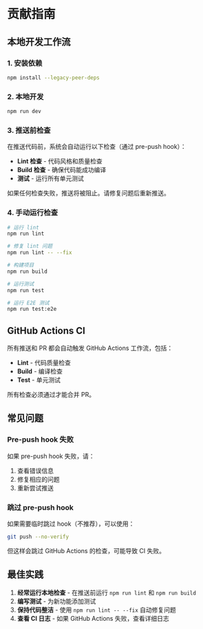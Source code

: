 # 贡献指南

## 本地开发工作流

### 1. 安装依赖
```bash
npm install --legacy-peer-deps
```

### 2. 本地开发
```bash
npm run dev
```

### 3. 推送前检查

在推送代码前，系统会自动运行以下检查（通过 pre-push hook）：

- **Lint 检查** - 代码风格和质量检查
- **Build 检查** - 确保代码能成功编译
- **测试** - 运行所有单元测试

如果任何检查失败，推送将被阻止。请修复问题后重新推送。

### 4. 手动运行检查

```bash
# 运行 lint
npm run lint

# 修复 lint 问题
npm run lint -- --fix

# 构建项目
npm run build

# 运行测试
npm run test

# 运行 E2E 测试
npm run test:e2e
```

## GitHub Actions CI

所有推送和 PR 都会自动触发 GitHub Actions 工作流，包括：

- **Lint** - 代码质量检查
- **Build** - 编译检查
- **Test** - 单元测试

所有检查必须通过才能合并 PR。

## 常见问题

### Pre-push hook 失败

如果 pre-push hook 失败，请：

1. 查看错误信息
2. 修复相应的问题
3. 重新尝试推送

### 跳过 pre-push hook

如果需要临时跳过 hook（不推荐），可以使用：

```bash
git push --no-verify
```

但这样会跳过 GitHub Actions 的检查，可能导致 CI 失败。

## 最佳实践

1. **经常运行本地检查** - 在推送前运行 `npm run lint` 和 `npm run build`
2. **编写测试** - 为新功能添加测试
3. **保持代码整洁** - 使用 `npm run lint -- --fix` 自动修复问题
4. **查看 CI 日志** - 如果 GitHub Actions 失败，查看详细日志

